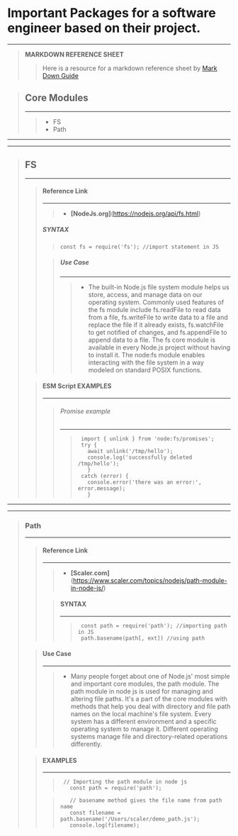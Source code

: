 # Important Packages for a software engineer based on their project.
---

> **MARKDOWN REFERENCE SHEET**
>> Here is a resource for a markdown reference sheet by [Mark Down Guide](https://www.markdownguide.org/basic-syntax/)

> ## Core Modules
> ---
>> - FS
>> - Path

---
---

> ## **FS**
> ---
>
>> #### Reference Link
>> ---
>>> - **[NodeJs.org]**(https://nodejs.org/api/fs.html)
>>>   
>> ##### **__SYNTAX__**
>> 
>>>     const fs = require('fs'); //import statement in JS
>>
>>> ##### Use Case
>>> ---   
>>>>  - The built-in Node.js file system module helps us store, 
>>>>    access, and manage data on our operating system. Commonly used 
>>>>    features of the fs module include fs.readFile to read data from a 
>>>>    file, fs.writeFile to write data to a file and replace the file if 
>>>>    it already exists, fs.watchFile to get notified of changes, and 
>>>>    fs.appendFile to append data to a file. The fs core module is available 
>>>>    in every Node.js project without having to install it.
>>>>    The node:fs module enables interacting with the file system in a way
>>>>    modeled on standard POSIX functions.
>   
>> #### **__ESM Script EXAMPLES__**
>>   ---
>> 
>>>  ###### Promise example
>>>   ---
>>> 
>>>>      import { unlink } from 'node:fs/promises';
>>>>      try {
>>>>        await unlink('/tmp/hello');
>>>>        console.log('successfully deleted /tmp/hello');
>>>>        }
>>>>      catch (error) {
>>>>        console.error('there was an error:', error.message);
>>>>        } 

---
---

> ### **Path**
> ---
>
>>   #### Reference Link
>> ---
>>> - **[Scaler.com]**(https://www.scaler.com/topics/nodejs/path-module-in-node-js/)
>>
>>>   #### **__SYNTAX__**
>>>   ---
>>>>      const path = require('path'); //importing path in JS
>>>>      path.basename(path[, ext]) //using path
>
>> #### Use Case
>> ---      
>>>   - Many people forget about one of Node.js' most simple and important 
>>>    core modules, the path module. The path module in node js is used for 
>>>    managing and altering file paths. It's a part of the core modules with 
>>>   methods that help you deal with directory and file path names on the local 
>>>    machine's file system. Every system has a different environment and a specific 
>>>    operating system to manage it. Different operating systems manage file 
>>>    and directory-related operations differently.
>   
>> #### **__EXAMPLES__**
>>   ---
>>>     
>>>      // Importing the path module in node js
>>>        const path = require('path');
>>>     
>>
>>>     
>>>        // basename method gives the file name from path name
>>>        const filename = path.basename('/Users/scaler/demo_path.js');
>>>        console.log(filename);
>>>     
>>
>
     
